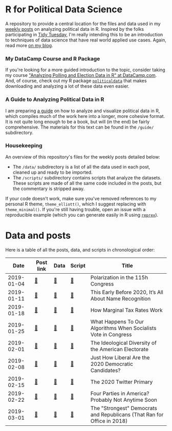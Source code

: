 # R for Political Data Science


A repository to provide a central location for the files and data used in my [weekly posts](https://www.thecrosstab.com/project/r-for-political-data-science-weekly/) on analyzing political data in R. Inspired by the folks participating in [Tidy Tuesday](https://github.com/rfordatascience/tidytuesday), I'm really intending this to be an introduction to techniques of data science that have real world applied use cases. Again, read more [on my blog](https://www.thecrosstab.com/project/r-for-political-data-science-weekly/). 

### My DataCamp Course and R Package

If you're looking for a more guided introduction to the topic, consider taking my course ["Analyzing Polling and Election Data in R" at DataCamp.com](https://www.datacamp.com/courses/analyzing-election-and-polling-data-in-r). And, of course, check out my R package [`politicaldata`](https://github.com/elliottmorris/politicaldata) that makes downloading and analyzing a lot of these data even easier.


### A Guide to Analyzing Political Data in R

I am preparing [a guide](https://www.thecrosstab.com/project/r-politics-guide/) on how to analyze and visualize political data in R, which compiles much of the work here into a longer, more cohesive format. It is not quite long enough to be a book, but will (in the end) be fairly comprehensive. The materials for this text can be found in the `/guide/` subdirectory.


### Housekeeping

An overview of this repository's files for the weekly posts detailed below:


- The `/data/` subdirectory is a list of all the data used in each post, cleaned up and ready to be imported.
- The `/scripts/` subdirectory contains scripts that analyze the datasets. These scripts are made of all the same code included in the posts, but the commentary is stripped away.

If your code doesn't work, make sure you've removed references to my personal R theme, `theme_elliott()`, which I suggest replacing with `theme_minimal()`. If you're still having trouble, open an issue with a reproducible example (which you can generate easily in R using [`reprex`](https://github.com/tidyverse/reprex)).


# Data and posts 

Here is a table of all the posts, data, and scripts in chronological order:

| Date | Post link | Data | Script | Title 
| - | - | - | - | -
| 2019-01-04 | [🔗](https://www.thecrosstab.com/2019/01/04/how-much-has-congress-polarized/) | [🔗](https://voteview.com/static/data/out/members/Hall_members.csv) | [🔗](https://github.com/elliottmorris/Rpolidata/blob/master/scripts/2019_01_04_polarization_in_congress.R) | Polarization in the 115h Congress
| 2019-01-11 | [🔗](https://www.thecrosstab.com/2019/01/11/2020-cnn-poll-favs/) | [🔗](https://github.com/elliottmorris/Rpolidata/blob/master/data/2019_01_11_cnn_poll.csv) | [🔗](https://github.com/elliottmorris/Rpolidata/blob/master/scripts/2019_01_11_cnn_poll.R) | This Early Before 2020, It’s All About Name Recognition
| 2019-01-18 | [🔗](https://www.thecrosstab.com/2019/01/18/how-tax-rates-work-1970s/) | [🔗](https://github.com/elliottmorris/Rpolidata/blob/master/scripts/2019_01_18_how_marginal_tax_rates_work.R) | [🔗](https://github.com/elliottmorris/Rpolidata/blob/master/scripts/2019_01_18_how_marginal_tax_rates_work.R) | How Marginal Tax Rates Work
| 2019-01-25 | [🔗](https://www.thecrosstab.com/2019/01/25/counterintuitive-no-votes/) | [🔗](https://voteview.com/static/data/out/members/Hall_members.csv) | [🔗](https://github.com/elliottmorris/R-for-political-data/blob/master/scripts/2019_01_25_counterintuitive_no_votes.R) | What Happens To Our Algorithms When Socialists Vote in Congress
| 2019-02-01 | [🔗](https://www.thecrosstab.com/2019/02/01/distribution-of-voters/) | [🔗](https://www.voterstudygroup.org/data) | [🔗](https://github.com/elliottmorris/R-for-political-data/blob/master/scripts/2019_02_01_distribution_of_voters.R) | The Ideological Diversity of the American Electorate
| 2019-02-08 | [🔗](https://www.thecrosstab.com/2019/02/08/how-liberal-2020-dems/) | [🔗](https://github.com/elliottmorris/Rpolidata/blob/master/data/2019_02_08_how_liberal_2020_dems.csv) | [🔗](https://github.com/elliottmorris/R-for-political-data/blob/master/scripts/2019_02_08_how_liberal_2020_dems.R) | Just How Liberal Are the 2020 Democratic Candidates?
| 2019-02-15 | [🔗](https://www.thecrosstab.com/2019/02/15/2020-twitter-primary/) | [🔗](https://github.com/elliottmorris/Rpolidata/blob/master/data/2019_02_15_2020_twitter_primary.Rdata) | [🔗](https://github.com/elliottmorris/R-for-political-data/blob/master/scripts/2019_02_15_2020_twitter_primary.R) | The 2020 Twitter Primary
| 2019-02-22 | [🔗](https://www.thecrosstab.com/2019/02/22/four-parties/) | [🔗](https://www.voterstudygroup.org/data) | [🔗](https://github.com/elliottmorris/R-for-political-data/blob/master/scripts/2019_02_22_four_parties.R) | Four Parties in America? Probably Not Anytime Soon
| 2019-03-01 | [🔗](https://www.thecrosstab.com/2019/03/01/2018-vs-pertisanship/) |[🔗](https://github.com/elliottmorris/R-for-political-data/blob/master/data/2019_03_01_2018_vs_partisanship.csv) | [🔗](https://github.com/elliottmorris/R-for-political-data/blob/master/scripts/2019_03_01_2018_vs_partisanship.R) | The "Strongest" Democrats and Republicans (That Ran for Office in 2018)
